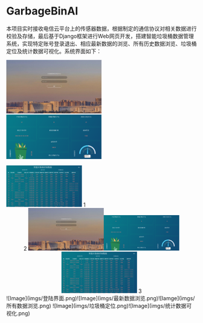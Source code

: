 # GarbageBinAI
本项目实时接收电信云平台上的传感器数据，根据制定的通信协议对相关数据进行校验及存储，最后基于Django框架进行Web网页开发，搭建智能垃圾桶数据管理系统，实现特定账号登录退出、相应最新数据的浏览、所有历史数据浏览、垃圾桶定位及统计数据可视化。系统界面如下：
<p float="left">
  <img src="/imgs/登陆界面.png" width="50%" />
  <img src="/imgs/最新数据浏览.png" width="50%" />

</p>
  <img src="/imgs/所有数据浏览.png" width="200" />
1 <center class="half">
2     <img src=imgs/登陆界面.png width="200"/><img src=imgs/最新数据浏览.png width="200"/><img src=imgs/所有数据浏览.png width="200"/>
3 </center>
![Image](imgs/登陆界面.png)![Image](imgs/最新数据浏览.png)![Iamge](imgs/所有数据浏览.png)
![Image](imgs/垃圾桶定位.png)![Image](imgs/统计数据可视化.png)

